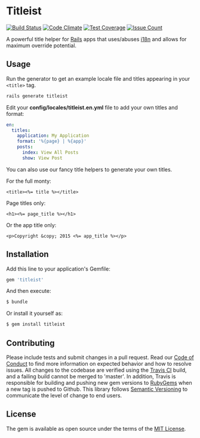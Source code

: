 # Titleist

[![Build Status](https://travis-ci.org/tubbo/titleist.svg?branch=master)](https://travis-ci.org/tubbo/titleist)
[![Code Climate](https://codeclimate.com/github/tubbo/titleist/badges/gpa.svg)](https://codeclimate.com/github/tubbo/titleist)
[![Test Coverage](https://codeclimate.com/github/tubbo/titleist/badges/coverage.svg)](https://codeclimate.com/github/tubbo/titleist/coverage)
[![Issue Count](https://codeclimate.com/github/tubbo/titleist/badges/issue_count.svg)](https://codeclimate.com/github/tubbo/titleist)

A powerful title helper for [Rails][] apps that uses/abuses [i18n][] and allows
for maximum override potential.

## Usage

Run the generator to get an example locale file and titles appearing in
your `<title>` tag.

```bash
rails generate titleist
```

Edit your **config/locales/titleist.en.yml** file to add your own titles and format:

```yaml
en:
  titles:
    application: My Application
    format: '%{page} | %{app}'
    posts:
      index: View All Posts
      show: View Post
```

You can also use our fancy title helpers to generate your own titles.

For the full monty:

```erb
<title><%= title %></title>
```

Page titles only:

```erb
<h1><%= page_title %></h1>
```

Or the app title only:

```erb
<p>Copyright &copy; 2015 <%= app_title %></p>
```

## Installation

Add this line to your application's Gemfile:

```ruby
gem 'titleist'
```

And then execute:

```bash
$ bundle
```

Or install it yourself as:
```bash
$ gem install titleist
```

## Contributing

Please include tests and submit changes in a pull request. Read our
[Code of Conduct][] to find more information on expected behavior and
how to resolve issues. All changes to the codebase are verified using
the [Travis CI][] build, and a failing build cannot be merged to
'master'. In addition, Travis is responsible for building and pushing
new gem versions to [RubyGems][] when a new tag is pushed to Github.
This library follows [Semantic Versioning][] to communicate the level of
change to end users.

## License

The gem is available as open source under the terms of the [MIT License][].

[Rails]: http://rubyonrails.org
[i18n]: http://guides.rubyonrails.org/i18n.html
[Code of Conduct]: CODE_OF_CONDUCT.md
[Travis CI]: http://travis-ci.org
[RubyGems]: http://rubygems.org
[Semantic Versioning]: http://semver.org
[MIT License]: MIT-LICENSE
